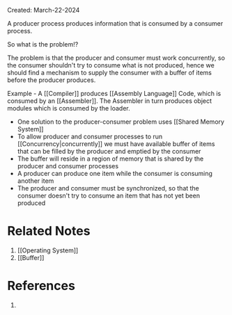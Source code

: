 Created: March-22-2024

A producer process produces information that is consumed by a consumer process.

So what is the problem!?

The problem is that the producer and consumer must work concurrently, so the consumer shouldn't try to consume what is not produced, hence we should find a mechanism to supply the consumer with a buffer of items before the producer produces.

Example - A [[Compiler]] produces [[Assembly Language]] Code, which is consumed by an [[Assembler]]. The Assembler in turn produces object modules which is consumed by the loader.

- One solution to the producer-consumer problem uses [[Shared Memory System]]
- To allow producer and consumer processes to run [[Concurrency|concurrently]] we must have available buffer of items that can be filled by the producer and emptied by the consumer
- The buffer will reside in a region of memory that is shared by the producer and consumer processes
- A producer can produce one item while the consumer is consuming another item
- The producer and consumer must be synchronized, so that the consumer doesn't try to consume an item that has not yet been produced
# Related Notes

1. [[Operating System]]
2. [[Buffer]]
# References

1. 